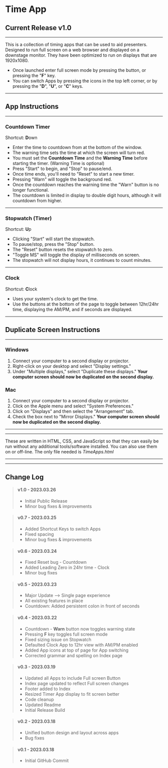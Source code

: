 # Time App

## Current Release v1.0

---

This is a collection of timing apps that can be used to aid presenters. Designed to run full screen on a web browser and displayed on a downstage monitor. They have been optimized to run on displays that are 1920x1080.

- Once launched enter full screen mode by pressing the button, or pressing the "**F**" key.
- You can switch Apps by pressing the icons in the top left corner, or by pressing the "**D**", "**U**", or "**C**" keys.

---

## App Instructions

---

### Countdown Timer 
Shortcut: **D**own

- Enter the time to countdown from at the bottom of the window.
- The warning time sets the time at which the screen will turn red.
- You must set the <b>Countdown Time</b> and the <b>Warning Time</b> before starting the timer. (Warning Time is optional)
- Press "Start" to begin, and "Stop" to pause/end.
- Once time ends, you'll need to "Reset" to start a new timer.
- Pressing "Warn" will toggle the background red.
- Once the countdown reaches the warning time the "Warn" button is no longer functional.
- The countdown is limited in display to double digit hours,
  although it will countdown from higher.

---

### Stopwatch (Timer)
Shortcut: **U**p

- Clicking "Start" will start the stopwatch.
- To pause/stop, press the "Stop" button.
- The "Reset" button resets the stopwatch to zero.
- "Toggle MS" will toggle the display of milliseconds on screen.
- The stopwatch will not display hours, it continues to count minutes.

---

### Clock
Shortcut: **C**lock

- Uses your system's clock to get the time.
- Use the buttons at the bottom of the page to toggle between 12hr/24hr time, displaying the AM/PM, and if seconds are displayed.

---

## Duplicate Screen Instructions

---

### Windows

1. Connect your computer to a second display or projector.
2. Right-click on your desktop and select "Display settings."
3. Under "Multiple displays," select "Duplicate these displays."
   <b>Your computer screen should now be duplicated on the second display.</b>

### Mac

1. Connect your computer to a second display or projector.
2. Click on the Apple menu and select "System Preferences."
3. Click on "Displays" and then select the "Arrangement" tab.
4. Check the box next to "Mirror Displays."
   <b>Your computer screen should now be duplicated on the second display.</b>

---

---

These are written in HTML, CSS, and JavaScript so that they can easily be run without any additional tools/software installed. You can also use them on or off-line. The only file needed is <i>TimeApps.html</i>

---

---

## Change Log

> #### v1.0 - 2023.03.26
>
> - Initial Public Release
> - Minor bug fixes & improvements

> #### v0.7 - 2023.03.25
>
> - Added Shortcut Keys to switch Apps
> - Fixed spacing
> - Minor bug fixes & improvements

> #### v0.6 - 2023.03.24
>
> - Fixed Reset bug - Countdown
> - Added Leading Zero in 24hr time - Clock
> - Minor bug fixes

> #### v0.5 - 2023.03.23
>
> - Major Update --> Single page experience
> - All existing features in place
> - Countdown: Added persistent colon in front of seconds

> #### v0.4 - 2023.03.22
>
> - Countdown - <b>Warn</b> button now toggles warning state
> - Pressing <b>F</b> key toggles full screen mode
> - Fixed sizing issue on Stopwatch
> - Defaulted Clock App to 12hr view with AM/PM enabled
> - Added App icons at top of page for App switching
> - Corrected grammar and spelling on Index page

> #### v0.3 - 2023.03.19
>
> - Updated all Apps to include Full screen Button
> - Index page updated to reflect Full screen changes
> - Footer added to Index
> - Resized Timer App display to fit screen better
> - Code cleanup
> - Updated Readme
> - Initial Release Build

> #### v0.2 - 2023.03.18
>
> - Unified button design and layout across apps
> - Bug fixes

> #### v0.1 - 2023.03.18
>
> - Initial GitHub Commit
